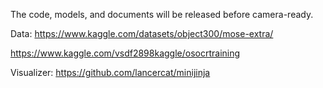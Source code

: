 The code, models, and documents will be released before camera-ready.

Data: 
https://www.kaggle.com/datasets/object300/mose-extra/

https://www.kaggle.com/vsdf2898kaggle/osocrtraining

Visualizer:
https://github.com/lancercat/minijinja


